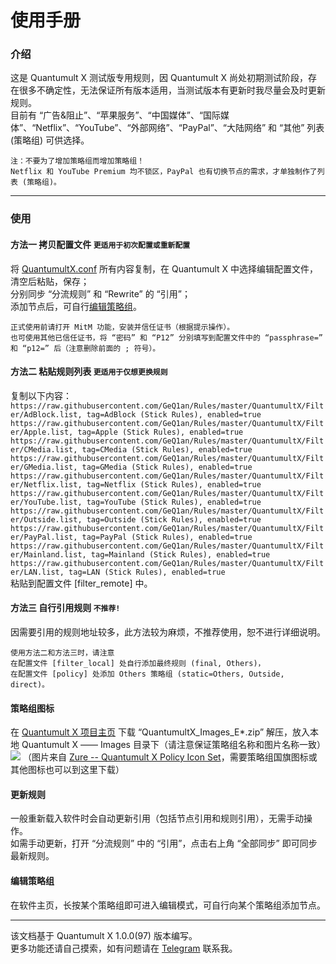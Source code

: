 # 使用手册

### 介绍

这是 Quantumult X 测试版专用规则，因 Quantumult X 尚处初期测试阶段，存在很多不确定性，无法保证所有版本适用，当测试版本有更新时我尽量会及时更新规则。<br>
目前有 “广告&阻止”、“苹果服务”、“中国媒体”、“国际媒体”、“Netflix”、“YouTube”、“外部网络”、“PayPal”、“大陆网络” 和 “其他” 列表 (策略组) 可供选择。
````
注：不要为了增加策略组而增加策略组！
Netflix 和 YouTube Premium 均不锁区，PayPal 也有切换节点的需求，才单独制作了列表 (策略组)。
````

---

### 使用
#### 方法一  拷贝配置文件 `更适用于初次配置或重新配置`
将 [QuantumultX.conf](https://raw.githubusercontent.com/GeQ1an/Rules/master/QuantumultX/QuantumultX.conf) 所有内容复制，在 Quantumult X 中选择编辑配置文件，清空后粘贴，保存；<br>
分别同步 “分流规则” 和 “Rewrite” 的 “引用”；<br>
添加节点后，可自行[编辑策略组](#编辑策略组)。
````
正式使用前请打开 MitM 功能，安装并信任证书（根据提示操作）。
也可使用其他已信任证书，将 “密码” 和 “P12” 分别填写到配置文件中的 “passphrase=” 和 “p12=” 后（注意删除前面的 ; 符号）。
````

#### 方法二  粘贴规则列表 `更适用于仅想更换规则`
复制以下内容：<br>
`https://raw.githubusercontent.com/GeQ1an/Rules/master/QuantumultX/Filter/AdBlock.list, tag=AdBlock (Stick Rules), enabled=true`<br>
`https://raw.githubusercontent.com/GeQ1an/Rules/master/QuantumultX/Filter/Apple.list, tag=Apple (Stick Rules), enabled=true`<br>
`https://raw.githubusercontent.com/GeQ1an/Rules/master/QuantumultX/Filter/CMedia.list, tag=CMedia (Stick Rules), enabled=true`<br>
`https://raw.githubusercontent.com/GeQ1an/Rules/master/QuantumultX/Filter/GMedia.list, tag=GMedia (Stick Rules), enabled=true`<br>
`https://raw.githubusercontent.com/GeQ1an/Rules/master/QuantumultX/Filter/Netflix.list, tag=Netflix (Stick Rules), enabled=true`<br>
`https://raw.githubusercontent.com/GeQ1an/Rules/master/QuantumultX/Filter/YouTube.list, tag=YouTube (Stick Rules), enabled=true`<br>
`https://raw.githubusercontent.com/GeQ1an/Rules/master/QuantumultX/Filter/Outside.list, tag=Outside (Stick Rules), enabled=true`<br>
`https://raw.githubusercontent.com/GeQ1an/Rules/master/QuantumultX/Filter/PayPal.list, tag=PayPal (Stick Rules), enabled=true`<br>
`https://raw.githubusercontent.com/GeQ1an/Rules/master/QuantumultX/Filter/Mainland.list, tag=Mainland (Stick Rules), enabled=true`<br>
`https://raw.githubusercontent.com/GeQ1an/Rules/master/QuantumultX/Filter/LAN.list, tag=LAN (Stick Rules), enabled=true`<br>
粘贴到配置文件 [filter_remote] 中。

#### 方法三  自行引用规则 `不推荐!`
因需要引用的规则地址较多，此方法较为麻烦，不推荐使用，恕不进行详细说明。

````
使用方法二和方法三时，请注意
在配置文件 [filter_local] 处自行添加最终规则 (final, Others)，
在配置文件 [policy] 处添加 Others 策略组 (static=Others, Outside, direct)。
````

#### 策略组图标
在 [Quantumult X 项目主页](https://github.com/GeQ1an/Rules/tree/master/QuantumultX) 下载 “QuantumultX_Images_E*.zip” 解压，放入本地 Quantumult X —— Images 目录下（请注意保证策略组名称和图片名称一致）
![](https://raw.githubusercontent.com/zealson/Zure/master/Other/Local_Icon.png)
（图片来自 [Zure -- Quantumult X Policy Icon Set](https://github.com/zealson/Zure)，需要策略组国旗图标或其他图标也可以到这里下载）

#### 更新规则
一般重新载入软件时会自动更新引用（包括节点引用和规则引用），无需手动操作。<br>
如需手动更新，打开 “分流规则” 中的 “引用”，点击右上角 “全部同步” 即可同步最新规则。

#### 编辑策略组
在软件主页，长按某个策略组即可进入编辑模式，可自行向某个策略组添加节点。

---
该文档基于 Quantumult X 1.0.0(97) 版本编写。<br>
更多功能还请自己摸索，如有问题请在 [Telegram](https://t.me/GeQ1an) 联系我。
